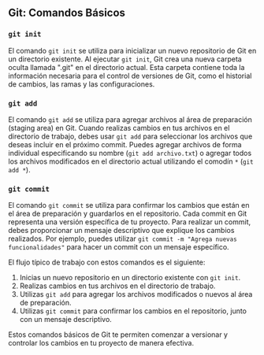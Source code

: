 ## Git: Comandos Básicos

### `git init`

El comando `git init` se utiliza para inicializar un nuevo repositorio de Git en un directorio existente. Al ejecutar `git init`, Git crea una nueva carpeta oculta llamada ".git" en el directorio actual. Esta carpeta contiene toda la información necesaria para el control de versiones de Git, como el historial de cambios, las ramas y las configuraciones.

### `git add`

El comando `git add` se utiliza para agregar archivos al área de preparación (staging area) en Git. Cuando realizas cambios en tus archivos en el directorio de trabajo, debes usar `git add` para seleccionar los archivos que deseas incluir en el próximo commit. Puedes agregar archivos de forma individual especificando su nombre (`git add archivo.txt`) o agregar todos los archivos modificados en el directorio actual utilizando el comodín `*` (`git add *`).

### `git commit`

El comando `git commit` se utiliza para confirmar los cambios que están en el área de preparación y guardarlos en el repositorio. Cada commit en Git representa una versión específica de tu proyecto. Para realizar un commit, debes proporcionar un mensaje descriptivo que explique los cambios realizados. Por ejemplo, puedes utilizar `git commit -m "Agrega nuevas funcionalidades"` para hacer un commit con un mensaje específico.

El flujo típico de trabajo con estos comandos es el siguiente:

1. Inicias un nuevo repositorio en un directorio existente con `git init`.
2. Realizas cambios en tus archivos en el directorio de trabajo.
3. Utilizas `git add` para agregar los archivos modificados o nuevos al área de preparación.
4. Utilizas `git commit` para confirmar los cambios en el repositorio, junto con un mensaje descriptivo.

Estos comandos básicos de Git te permiten comenzar a versionar y controlar los cambios en tu proyecto de manera efectiva.
